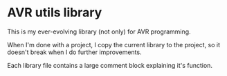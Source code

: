 AVR utils library
=================

This is my ever-evolving library (not only) for AVR programming.

When I'm done with a project, I copy the current library to the project, so it doesn't break when I do further improvements.

Each library file contains a large comment block explaining it's function.
